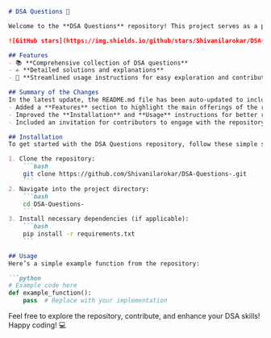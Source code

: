 ```markdown
# DSA Questions 🚀

Welcome to the **DSA Questions** repository! This project serves as a platform for developers and learners to practice and enhance their skills in Data Structures and Algorithms (DSA). This repository is designed to help you improve your understanding of various data structures and algorithms through a collection of questions and solutions.

![GitHub stars](https://img.shields.io/github/stars/Shivanilarokar/DSA-Questions-?style=social) ![Forks](https://img.shields.io/github/forks/Shivanilarokar/DSA-Questions-?style=social)

## Features
- 📚 **Comprehensive collection of DSA questions**
- ✍️ **Detailed solutions and explanations**
- 🚀 **Streamlined usage instructions for easy exploration and contribution**

## Summary of the Changes
In the latest update, the README.md file has been auto-updated to include a more structured format, enhancing clarity and user engagement. Key changes include:
- Added a **Features** section to highlight the main offerings of the repository.
- Improved the **Installation** and **Usage** instructions for better readability.
- Included an invitation for contributors to engage with the repository.

## Installation
To get started with the DSA Questions repository, follow these simple steps:

1. Clone the repository:
    ```bash
    git clone https://github.com/Shivanilarokar/DSA-Questions-.git
    ```
2. Navigate into the project directory:
    ```bash
    cd DSA-Questions-
    ```
3. Install necessary dependencies (if applicable):
    ```bash
    pip install -r requirements.txt
    ```

## Usage
Here’s a simple example function from the repository:

```python
# Example code here
def example_function():
    pass  # Replace with your implementation
```

Feel free to explore the repository, contribute, and enhance your DSA skills! Happy coding! 💻
```